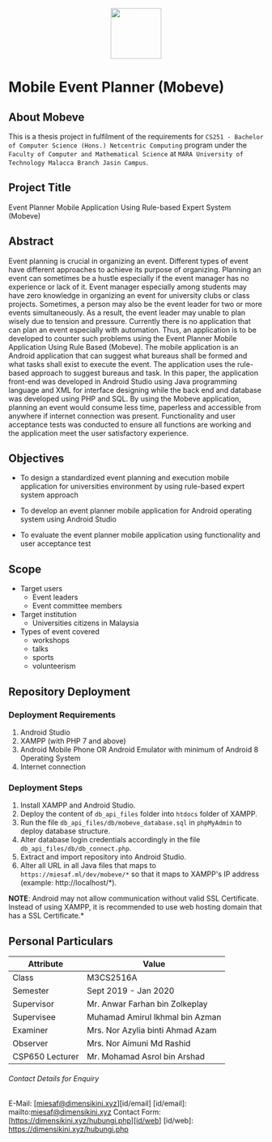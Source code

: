 <p align="center"><img src="https://dimensikini.xyz/img/Mobeve-Logo.png" width="100"></p>

# Mobile Event Planner (Mobeve)

## About Mobeve

This is a thesis project in fulfilment of the requirements for `CS251 - Bachelor of Computer Science (Hons.) Netcentric Computing` program under the `Faculty of Computer and Mathematical Science` at `MARA University of Technology Malacca Branch Jasin Campus`.

## Project Title

Event Planner Mobile Application Using Rule-based Expert System (Mobeve)

## Abstract

Event planning is crucial in organizing an event. Different types of event have different approaches to achieve its purpose of organizing. Planning an event can sometimes be a hustle especially if the event manager has no experience or lack of it. Event manager especially among students may have zero knowledge in organizing an event for university clubs or class projects. Sometimes, a person may also be the event leader for two or more events simultaneously. As a result, the event leader may unable to plan wisely due to tension and pressure. Currently there is no application that can plan an event especially with automation. Thus, an application is to be developed to counter such problems using the Event Planner Mobile Application Using Rule Based (Mobeve). The mobile application is an Android application that can suggest what bureaus shall be formed and what tasks shall exist to execute the event. The application uses the rule-based approach to suggest bureaus and task. In this paper, the application front-end was developed in Android Studio using Java programming language and XML for interface designing while the back end and database was developed using PHP and SQL. By using the Mobeve application, planning an event would consume less time, paperless and accessible from anywhere if internet connection was present. Functionality and user acceptance tests was conducted to ensure all functions are working and the application meet the user satisfactory experience.

## Objectives

- To design a standardized event planning and execution mobile application for universities environment by using rule-based expert system approach

- To develop an event planner mobile application for Android operating system using Android Studio

- To evaluate the event planner mobile application using functionality and user acceptance test

## Scope

- Target users
	- Event leaders
	- Event committee members
- Target institution
	- Universities citizens in Malaysia
- Types of event covered
	- workshops
	- talks
	- sports
	- volunteerism

## Repository Deployment

### Deployment Requirements

1. Android Studio
2. XAMPP (with PHP 7 and above)
3. Android Mobile Phone OR Android Emulator with minimum of Android 8 Operating System
4. Internet connection

### Deployment Steps

1. Install XAMPP and Android Studio.
2. Deploy the content of `db_api_files` folder into `htdocs` folder of XAMPP.
3. Run the file `db_api_files/db/mobeve_database.sql` in `phpMyAdmin` to deploy database structure.
4. Alter database login credentials accordingly in the file `db_api_files/db/db_connect.php`.
5. Extract and import repository into Android Studio.
6. Alter all URL in all Java files that maps to `https://miesaf.ml/dev/mobeve/*` so that it maps to XAMPP's IP address (example: http://localhost/*).

**NOTE**:	Android may not allow communication without valid SSL Certificate. Instead of using XAMPP, it is recommended to use web hosting domain that has a SSL Certificate.*

## Personal Particulars

| Attribute | Value |
| ------------- | ------------- |
| Class | M3CS2516A |
| Semester | Sept 2019 - Jan 2020 |
| Supervisor | Mr. Anwar Farhan bin Zolkeplay |
| Supervisee | Muhamad Amirul Ikhmal bin Azman |
| Examiner | Mrs. Nor Azylia binti Ahmad Azam |
| Observer | Mrs. Nor Aimuni Md Rashid |
| CSP650 Lecturer | Mr. Mohamad Asrol bin Arshad |

###### Contact Details for Enquiry
E-Mail: [miesaf@dimensikini.xyz][id/email] 
[id/email]: mailto:miesaf@dimensikini.xyz
Contact Form: [https://dimensikini.xyz/hubungi.php][id/web] 
[id/web]: https://dimensikini.xyz/hubungi.php